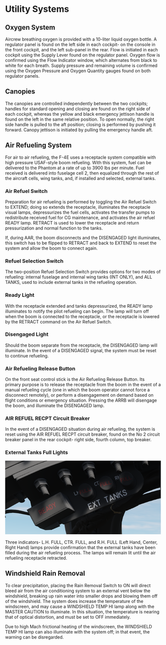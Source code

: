 # Utility Systems

## Oxygen System

Aircrew breathing oxygen is provided with a 10-liter liquid oxygen bottle. A
regulator panel is found on the left side in each cockpit- on the console in the
front cockpit, and the left sub-panel in the rear. Flow is initiated in each
cockpit using the Supply Lever found on the regulator panel. Oxygen flow is
confirmed using the Flow Indicator window, which alternates from black to white
for each breath. Supply pressure and remaining volume is confirmed using the
Oxygen Pressure and Oxygen Quantity gauges found on both regulator panels.

## Canopies

The canopies are controlled independently between the two cockpits; handles for
standard opening and closing are found on the right side of each cockpit,
whereas the yellow and black emergency jettison handle is found on the left in
the same relative position. To open normally, the right side handle is pulled to
the aft position; closing is performed by pushing it forward. Canopy jettison is
initiated by pulling the emergency handle aft.

## Air Refueling System

For air to air refueling, the F-4E uses a receptacle system compatible with high
pressure USAF-style boom refueling. With this system, fuel can be delivered to
the Phantom at a rate of up to 3900 lbs per minute. Fuel received is delivered
into fuselage cell 2, then equalized through the rest of the aircraft cells,
wing tanks, and, if installed and selected, external tanks.

### Air Refuel Switch

Preparation for air refueling is performed by toggling the Air Refuel Switch to
EXTEND; doing so extends the receptacle, illuminates the receptacle visual
lamps, depressurizes the fuel cells, activates the transfer pumps to
redistribute received fuel for CG maintenance, and activates the air refuel
READY lamp. RETRACT is used to lower the receptacle and return pressurization
and normal function to the tanks.

If, during AAR, the boom disconnects and the DISENGAGED light illuminates, this
switch has to be flipped to RETRACT and back to EXTEND to reset the system and
allow the boom to connect again.

### Refuel Selection Switch

The two-position Refuel Selection Switch provides options for two modes of
refueling: internal fuselage and internal wing tanks (INT ONLY), and ALL TANKS,
used to include external tanks in the refueling operation.

### Ready Light

With the receptacle extended and tanks depressurized, the READY lamp illuminates
to notify the pilot refueling can begin. The lamp will turn off when the boom is
connected to the receptacle, or the receptacle is lowered by the RETRACT command
on the Air Refuel Switch.

### Disengaged Light

Should the boom separate from the receptacle, the DISENGAGED lamp will
illuminate. In the event of a DISENGAGED signal, the system must be reset to
continue refueling.

### Air Refueling Release Button

On the front seat control stick is the Air Refueling Release Button. Its primary
purpose is to release the receptacle from the boom in the event of a manual
refueling cycle (one in which the boom operator cannot force a disconnect
remotely), or perform a disengagement on demand based on flight conditions or
emergency situation. Pressing the ARRB will disengage the boom, and illuminate
the DISENGAGED lamp.

### AIR REFUEL RECPT Circuit Breaker

In the event of a DISENGAGED situation during air refueling, the system is reset
using the AIR REFUEL RECPT circuit breaker, found on the No 2 circuit breaker
panel in the rear cockpit- right side, fourth column, top breaker.

### External Tanks Full Lights

![AARLights](../img/AARLights.png)

Three indicators- L.H. FULL, CTR. FULL, and R.H. FULL (Left Hand, Center, Right
Hand) lamps provide confirmation that the external tanks have been filled during
the air refueling process. The lamps will remain lit until the air refueling
receptacle retracted.

## Windshield Rain Removal

To clear precipitation, placing the Rain Removal Switch to ON will direct bleed
air from the air conditioning system to an external vent below the windshield,
breaking up rain water into smaller drops and blowing them off of the
windshield. The system does increase the temperature of the windscreen, and may
cause a WINDSHIELD TEMP HI lamp along with the MASTER CAUTION to illuminate. In
this situation, the temperature is nearing that of optical distortion, and must
be set to OFF immediately.

Due to high Mach frictional heating of the windscreen, the WINDSHIELD TEMP HI
lamp can also illuminate with the system off; in that event, the warning can be
disregarded.
